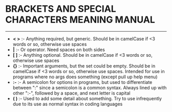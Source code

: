 # BRACKETS AND SPECIAL CHARACTERS MEANING MANUAL #
- - -

- **< >**	:- Anything required, but generic. Should be in camelCase if <3 words or so, otherwise use spaces
- **|**		:- Or operator. Need spaces on both sides
- **[ ]**	:- Anything optional. Should be in camelCase if <3 words or so, otherwise use spaces
- **{}**	:- Important arguments, but the set could be empty. Should be in camelCase if <3 words or so, otherwise use spaces. Intended for use in programs where no args does something (except pull up help menu)
- **:-**	:- A semicolon for options in programs, but used to differentiate between ":" since a semicolon is a common syntax. Always lined up with other ":-", followed by a space, and next letter is capital
- **( )**	:- Used to add some detail about something. Try to use infrequently due to its use as normal syntax in coding languages
